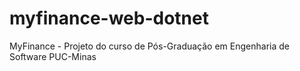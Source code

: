 # myfinance-web-dotnet
MyFinance - Projeto do curso de Pós-Graduação em Engenharia de Software PUC-Minas
